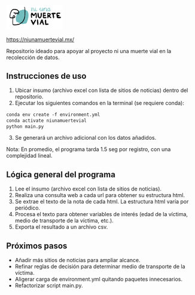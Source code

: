 <img src="numv_logo.png" width="30%" />

https://niunamuertevial.mx/

Repositorio ideado para apoyar al proyecto ni una muerte vial en la recolección de datos.

## Instrucciones de uso

1. Ubicar insumo (archivo excel con lista de sitios de noticias) dentro del repositorio.
2. Ejecutar los siguientes comandos en la terminal (se requiere conda):
```
conda env create -f environment.yml
conda activate niunamuertevial
python main.py
```
3. Se generará un archivo adicional con los datos añadidos.

Nota: En promedio, el programa tarda 1.5 seg por registro, con una complejidad lineal.

## Lógica general del programa

1. Lee el insumo (archivo excel con lista de sitios de noticias).
2. Realiza una consulta web a cada url para obtener su estructura html.
3. Se extrae el texto de la nota de cada html. La estructura html varía por periódico.
4. Procesa el texto para obtener variables de interés (edad de la víctima, medio de transporte de la víctima, etc.).
5. Exporta el resultado a un archivo csv.

## Próximos pasos

- Añadir más sitios de noticias para ampliar alcance.
- Refinar reglas de decisión para determinar medio de transporte de la víctima.
- Aligerar carga de environment.yml quitando paquetes innecesarios.
- Refactorizar script main.py.